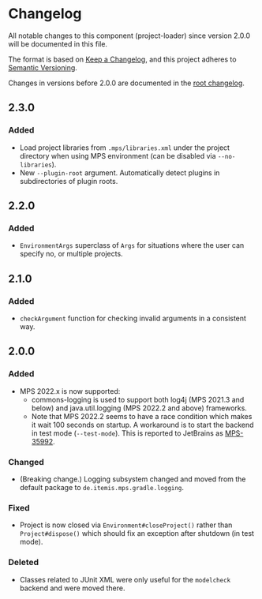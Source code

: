 # Changelog

All notable changes to this component (project-loader) since version 2.0.0 will be documented in this file.

The format is based on [Keep a Changelog](https://keepachangelog.com/en/1.0.0/), and this project adheres
to [Semantic Versioning](https://semver.org/spec/v2.0.0.html).

Changes in versions before 2.0.0 are documented in the [root changelog](../CHANGELOG.md).

## 2.3.0

### Added

- Load project libraries from `.mps/libraries.xml` under the project directory when using MPS environment (can be 
  disabled via `--no-libraries`).
- New `--plugin-root` argument. Automatically detect plugins in subdirectories of plugin roots.

## 2.2.0

### Added

- `EnvironmentArgs` superclass of `Args` for situations where the user can specify no, or multiple projects.

## 2.1.0

### Added

- `checkArgument` function for checking invalid arguments in a consistent way.

## 2.0.0

### Added

- MPS 2022.x is now supported:
  * commons-logging is used to support both log4j (MPS 2021.3 and below) and java.util.logging (MPS 2022.2 and above)
    frameworks.
  * Note that MPS 2022.2 seems to have a race condition which makes it wait 100 seconds on startup. A workaround is to
    start the backend in test mode (`--test-mode`). This is reported to JetBrains as
    [MPS-35992](https://youtrack.jetbrains.com/issue/MPS-35992/MPSHeadlessPlatformStarter-race-condition-causes-unnecessary-wait).

### Changed

- (Breaking change.) Logging subsystem changed and moved from the default package to `de.itemis.mps.gradle.logging`.

### Fixed

- Project is now closed via `Environment#closeProject()` rather than `Project#dispose()` which should fix an exception
  after shutdown (in test mode).

### Deleted

- Classes related to JUnit XML were only useful for the `modelcheck` backend and were moved there.

